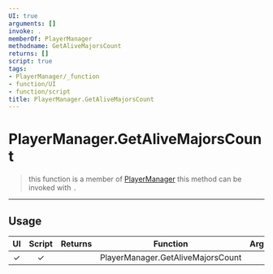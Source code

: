 ```yaml
---
UI: true
arguments: []
invoke: .
memberOf: PlayerManager
methodname: GetAliveMajorsCount
returns: []
script: true
tags:
- PlayerManager/_function
- function/UI
- function/script
title: PlayerManager.GetAliveMajorsCount
---
```

# PlayerManager.GetAliveMajorsCount
> this function is a member of [PlayerManager](civ-6/lua/PlayerManager.md)
> this method can be invoked with `.`
-----
## Usage
|  UI | Script | Returns | Function | Arguments |
|:---:|:------:|-------:|:--------:|:---------|
|✓|✓||PlayerManager.GetAliveMajorsCount||

